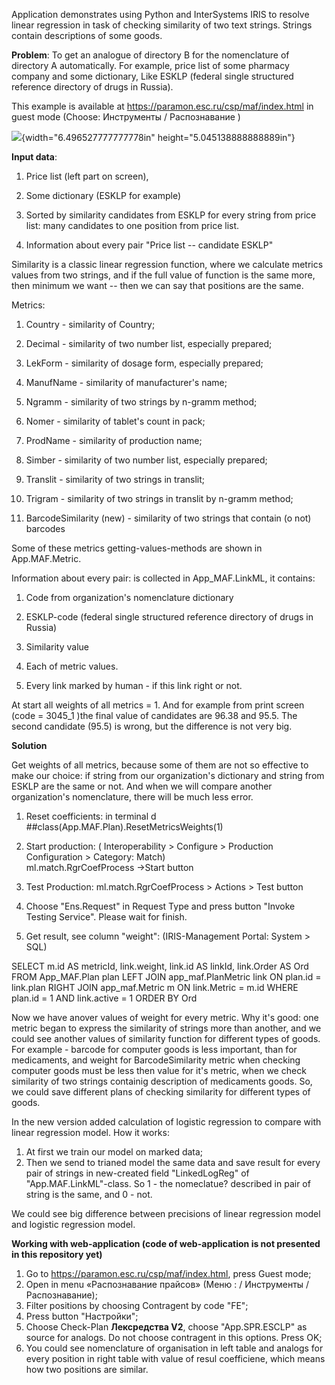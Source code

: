 Application demonstrates using Python and InterSystems IRIS to resolve
linear regression in task of checking similarity of two text strings. Strings contain descriptions of some goods.

**Problem**: To get an analogue of directory B for the nomenclature of
directory A automatically. For example, price list of some pharmacy
company and some dictionary, Like ESKLP (federal single structured
reference directory of drugs in Russia).

This example is available at https://paramon.esc.ru/csp/maf/index.html
in guest mode (Choose: Инструменты / Распознавание )

![](media/image1.png){width="6.496527777777778in"
height="5.045138888888889in"}

**Input data**:

1.  Price list (left part on screen),

2.  Some dictionary (ESKLP for example)

3.  Sorted by similarity candidates from ESKLP for every string from
    price list: many candidates to one position from price list.

4.  Information about every pair "Price list -- candidate ESKLP"

Similarity is a classic linear regression function, where we calculate
metrics values from two strings, and if the full value of function is
the same more, then minimum we want -- then we can say that positions
are the same.

Metrics:

1.  Country - similarity of Country;

2.  Decimal - similarity of two number list, especially prepared;

3.  LekForm - similarity of dosage form, especially prepared;

4.  ManufName - similarity of manufacturer\'s name;

5.  Ngramm - similarity of two strings by n-gramm method;

6.  Nomer - similarity of tablet\'s count in pack;

7.  ProdName - similarity of production name;

8.  Simber - similarity of two number list, especially prepared;

9.  Translit - similarity of two strings in translit;

10. Trigram - similarity of two strings in translit by n-gramm method;

11. BarcodeSimilarity (new) - similarity of two strings that contain (o not) barcodes

Some of these metrics getting-values-methods are shown in
App.MAF.Metric.

Information about every pair: is collected in App_MAF.LinkML, it
contains:

1.  Code from organization's nomenclature dictionary

2.  ESKLP-code (federal single structured reference directory of drugs
    in Russia)

3.  Similarity value

4.  Each of metric values.

5.  Every link marked by human - if this link right or not.

At start all weights of all metrics = 1. And for example from print
screen (code = 3045_1 )the final value of candidates are 96.38 and 95.5.
The second candidate (95.5) is wrong, but the difference is not very
big.

**Solution**

Get weights of all metrics, because some of them are not so effective to
make our choice: if string from our organization's dictionary and string
from ESKLP are the same or not. And when we will compare another
organization's nomenclature, there will be much less error.

1.  Reset coefficients: in terminal d ##class(App.MAF.Plan).ResetMetricsWeights(1)

2.  Start production: ( Interoperability \> Configure \> Production
    Configuration \> Category: Match)\
    ml.match.RgrCoefProcess -\>Start button

3.  Test Production: ml.match.RgrCoefProcess \> Actions \> Test button

4.  Choose "Ens.Request" in Request Type and press button "Invoke Testing Service". Please wait for finish.

5.  Get result, see column "weight": (IRIS-Management Portal: System \>
    SQL)

SELECT m.id AS metricId, link.weight, link.id AS linkId, link.Order AS
Ord FROM App_MAF.Plan plan LEFT JOIN app_maf.PlanMetric link ON plan.id
= link.plan RIGHT JOIN app_maf.Metric m ON link.Metric = m.id WHERE
plan.id = 1 AND link.active = 1 ORDER BY Ord

Now we have anover values of weight for every metric. Why it's good: one metric began to express the similarity of strings more than another, and we could see another values of similarity function for different types of goods. For example - barcode for computer goods is less important, than for medicaments, and weight for BarcodeSimilarity metric when checking computer goods must be less then value for it's metric, when we check similarity of two strings containig description of medicaments goods.
So, we could save different plans of checking similarity for different types of goods.


In the new version added calculation of logistic regression to compare with linear regression model. How it works:
1. At first we train our model on marked data;
2. Then we send to trianed model the same data and save result for every pair of strings in new-created field "LinkedLogReg" of "App.MAF.LinkML"-class. So 1 - the nomeclatue? described in pair of string is the same, and 0 - not.

We could see big difference between precisions of linear regression model and logistic regression model.


**Working with web-application (code of web-application is not presented in this repository yet)**
1. Go to https://paramon.esc.ru/csp/maf/index.html, press Guest mode;
2. Open in menu «Распознавание прайсов» (Меню : / Инструменты / Распознавание);
3. Filter positions by choosing Contragent by code "FE";
4. Press button "Настройки";
5. Choose Check-Plan **Лексредства V2**, choose "App.SPR.ESCLP" as source for analogs. Do not choose contragent in this options. Press OK;
6. You could see nomenclature of organisation in left table and analogs for every position in right table with value of resul coefficienе, which means how two positions are similar.
